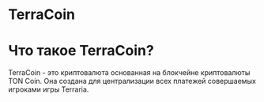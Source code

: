 # TerraCoin
# Что такое TerraCoin?
TerraCoin - это криптовалюта основанная на блокчейне криптовалюты TON Coin. Она создана для централизации всех платежей совершаемых игроками игры Terraria.
